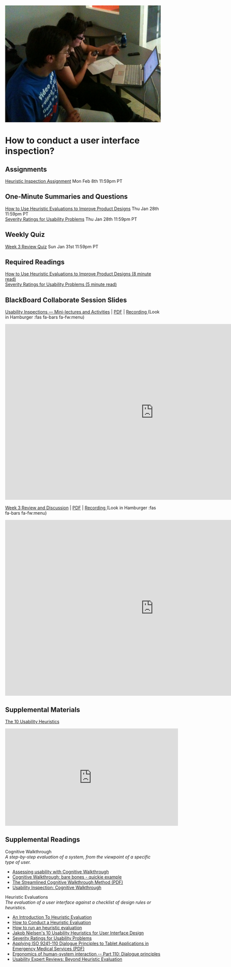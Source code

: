 ![Usability Test](assets/images/4642289926_7964e733d1_b.jpg ':class=banner-image')

# **How to conduct a user interface inspection?**

## Assignments
[Heuristic Inspection Assignment](https://canvas.sfu.ca/courses/59869/assignments/583039) <span class='badge'> Mon Feb 8th 11:59pm PT</span>    

## One-Minute Summaries and Questions  
[How to Use Heuristic Evaluations to Improve Product Designs](https://canvas.sfu.ca/courses/59869/assignments/583032) <span class='badge'>Thu Jan 28th 11:59pm PT</span>    
[Severity Ratings for Usability Problems](https://canvas.sfu.ca/courses/59869/assignments/583035) <span class='badge'>Thu Jan 28th 11:59pm PT</span>    

## Weekly Quiz
[Week 3 Review Quiz](/211/lms-assignments/weekly-review-quizzes/week-03) <span class='badge'>Sun Jan 31st 11:59pm PT</span>  

## Required Readings  
[How to Use Heuristic Evaluations to Improve Product Designs (8 minute read)](https://xd.adobe.com/ideas/process/user-testing/how-to-heuristic-evaluation-analysis-ux-design/)  
[Severity Ratings for Usability Problems (5 minute read)](https://www.nngroup.com/articles/how-to-rate-the-severity-of-usability-problems/)  

## BlackBoard Collaborate Session Slides
[Usability Inspections — Mini-lectures and Activities](https://docs.google.com/presentation/d/e/2PACX-1vSnjRHSOVkJNEJXg7g9FbDwp_XdEus8w1aOc5x_FNluoU_yBme1uW5LZRRzlCg8ULAL3FWvtPcY5NA5/pub?start=false&loop=false&delayms=3000) | [PDF](https://canvas.sfu.ca/courses/59869/files/folder/Downloads/Slides%20PDFs/Mini-Lectures%20and%20Activities/Week-03) | [Recording ](https://canvas.sfu.ca/courses/59869/external_tools/3544) (Look in Hamburger :fas fa-bars fa-fw:menu)

<div class="video-container-16by9"><iframe src="https://docs.google.com/presentation/d/e/2PACX-1vSnjRHSOVkJNEJXg7g9FbDwp_XdEus8w1aOc5x_FNluoU_yBme1uW5LZRRzlCg8ULAL3FWvtPcY5NA5/embed?start=false&loop=false&delayms=3000" frameborder="0" width="960" height="569" allowfullscreen="true" mozallowfullscreen="true" webkitallowfullscreen="true"></iframe></div>

[Week 3 Review and Discussion](https://docs.google.com/presentation/d/e/2PACX-1vTtuoW_jgUevUlfaQhk2sCiE39Iqq5B1nf9KJMNgeYMNdu5tl6MoONo1ZeFJSgwdqI3KgtNgBZwrtzI/pub?start=false&loop=false&delayms=3000) | [PDF](https://canvas.sfu.ca/courses/59869/files/folder/Downloads/Slides%20PDFs/Review%20and%20Discussion/Week-03) | [Recording ](https://canvas.sfu.ca/courses/59869/external_tools/3544) (Look in Hamburger :fas fa-bars fa-fw:menu)

<div class="video-container-16by9"><iframe src="https://docs.google.com/presentation/d/e/2PACX-1vTtuoW_jgUevUlfaQhk2sCiE39Iqq5B1nf9KJMNgeYMNdu5tl6MoONo1ZeFJSgwdqI3KgtNgBZwrtzI/embed?start=false&loop=false&delayms=3000" frameborder="0" width="960" height="569" allowfullscreen="true" mozallowfullscreen="true" webkitallowfullscreen="true"></iframe></div>

## Supplemental Materials  
[The 10 Usability Heuristics](https://www.youtube.com/playlist?list=PLJOFJ3Ok_idtb2YeifXlG1-TYoMBLoG6I)  
<div class="video-container-16by9"><iframe width="560" height="315" src="https://www.youtube.com/embed/videoseries?list=PLJOFJ3Ok_idtb2YeifXlG1-TYoMBLoG6I" title="YouTube video player" frameborder="0" allow="accelerometer; autoplay; clipboard-write; encrypted-media; gyroscope; picture-in-picture" allowfullscreen></iframe></div>

## Supplemental Readings

Cognitive Walkthrough  
_A step-by-step evaluation of a system, from the viewpoint of a specific type of user._

*   [Assessing usability with Cognitive Walkthrough](https://uxdesign.cc/assessing-interfaces-with-cognitive-walkthrough-9f92eae4321f)  
*   [Cognitive Walkthrough: bare bones - quickie example](http://web.engr.oregonstate.edu/%7Eburnett/CS589HCI/CognitiveWalkBareBones.html)  
*   [The Streamlined Cognitive Walkthrough Method (PDF)](http://dl.acm.org/citation.cfm?id=332456&dl=ACM&coll=DL&CFID=665649760&CFTOKEN=32197100)  
*   [Usability Inspection: Cognitive Walkthrough](http://www.usabilityhome.com/CognWalk.htm)  

Heuristic Evaluations  
_The evaluation of a user interface against a checklist of design rules or heuristics._

*   [An Introduction To Heuristic Evaluation](http://usabilitygeek.com/heuristic-evaluation-introduction/)  
*   [How to Conduct a Heuristic Evaluation](http://www.useit.com/papers/heuristic/heuristic_evaluation.html)  
*   [How to run an heuristic evaluation](http://uxmastery.com/how-to-run-an-heuristic-evaluation/)  
*   [Jakob Nielsen's 10 Usability Heuristics for User Interface Design](https://www.nngroup.com/articles/ten-usability-heuristics/)  
*   [Severity Ratings for Usability Problems](http://www.useit.com/papers/heuristic/severityrating.html)  
*   [Applying ISO 9241-110 Dialogue Principles to Tablet Applications in Emergency Medical Services (PDF)](https://pdfs.semanticscholar.org/3d51/ab6549bbbb61dbd40e2062e13b057c37cdf3.pdf)  
*   [Ergonomics of human-system interaction -- Part 110: Dialogue principles](http://www.iso.org/iso/home/store/catalogue_tc/catalogue_detail.htm?csnumber=38009)  
*   [Usability Expert Reviews: Beyond Heuristic Evaluation](http://www.userfocus.co.uk/articles/expertreviews.html)  
